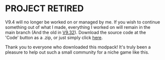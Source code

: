 # PROJECT RETIRED
V9.4 will no longer be worked on or managed by me. If you wish to continue something out of what I made, everything I worked on will remain in the main branch (And the old in [V9.32](https://github.com/PkmnYellow/RSV2-Modpack/tree/V9.32)). Download the source code at the 'Code' button as a .zip, or just simply click [here](https://github.com/PkmnYellow/RSV2-Modpack/archive/refs/heads/main-V9.4-WIP.zip).

Thank you to everyone who downloaded this modpack! It's truly been a pleasure to help out such a small community for a niche game like this.
